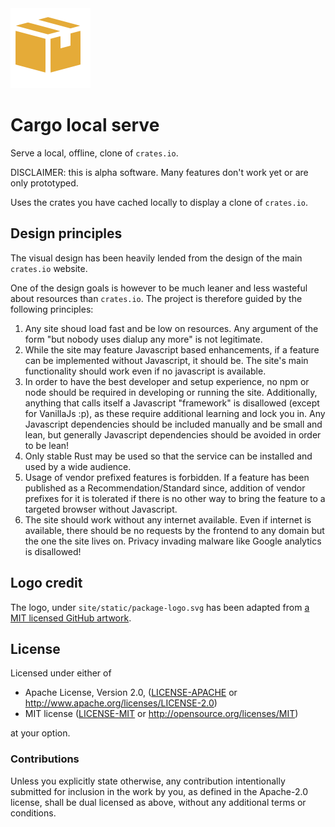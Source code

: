 <img src="site/static/package-logo.svg" width="128">

# Cargo local serve

Serve a local, offline, clone of `crates.io`.

DISCLAIMER: this is alpha software. Many features don't work yet
or are only prototyped.

Uses the crates you have cached locally to display a clone of `crates.io`.

## Design principles

The visual design has been heavily lended from the design
of the main `crates.io` website.

One of the design goals is however to be much leaner and
less wasteful about resources than `crates.io`.
The project is therefore guided by the following principles:

1. Any site shoud load fast and be low on resources.
	Any argument of the form "but nobody uses dialup any more" is not legitimate.
2. While the site may feature Javascript based enhancements,
	if a feature can be implemented without Javascript, it should be.
	The site's main functionality should work even if no javascript
	is available.
3. In order to have the best developer and setup experience,
	no npm or node should be required in developing or running the site.
	Additionally, anything that calls itself a Javascript "framework" is disallowed (except for VanillaJs :p),
	as these require additional learning and lock you in.
	Any Javascript dependencies should be included manually and be small and lean,
	but generally Javascript dependencies should be avoided in order to be lean!
4. Only stable Rust may be used so that the service can be installed and used by a wide audience.
5. Usage of vendor prefixed features is forbidden. If a feature has been
	published as a Recommendation/Standard since, addition of vendor prefixes
	for it is tolerated if there is no other way to bring the feature
	to a targeted browser without Javascript.
6. The site should work without any internet available.
	Even if internet is available, there should be no requests by the frontend
	to any domain but the one the site lives on.
	Privacy invading malware like Google analytics is disallowed!

## Logo credit

The logo, under `site/static/package-logo.svg` has been adapted from
[a MIT licensed GitHub artwork](https://www.iconfinder.com/icons/298837/package_icon#size=128).

## License

Licensed under either of

* Apache License, Version 2.0, ([LICENSE-APACHE](LICENSE-APACHE) or http://www.apache.org/licenses/LICENSE-2.0)
* MIT license ([LICENSE-MIT](LICENSE-MIT) or http://opensource.org/licenses/MIT)

at your option.

### Contributions

Unless you explicitly state otherwise, any contribution intentionally submitted for inclusion in the work by you, as defined in the Apache-2.0 license, shall be dual licensed as above, without any additional terms or conditions.
